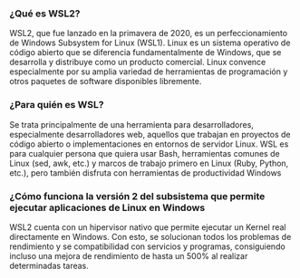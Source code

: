 ### **¿Qué es WSL2?**

WSL2, que fue lanzado en la primavera de 2020, es un perfeccionamiento de Windows Subsystem for Linux (WSL1). Linux es un sistema operativo de código abierto que se diferencia fundamentalmente de Windows, que se desarrolla y distribuye como un producto comercial. Linux convence especialmente por su amplia variedad de herramientas de programación y otros paquetes de software disponibles libremente.

### **¿Para quién es WSL?**
Se trata principalmente de una herramienta para desarrolladores, especialmente desarrolladores web, aquellos que trabajan en proyectos de código abierto o implementaciones en entornos de servidor Linux. WSL es para cualquier persona que quiera usar Bash, herramientas comunes de Linux (sed, awk, etc.) y marcos de trabajo primero en Linux (Ruby, Python, etc.), pero también disfruta con herramientas de productividad Windows


### **¿Cómo funciona la versión 2 del subsistema que permite ejecutar aplicaciones de Linux en Windows**

WSL2 cuenta con un hipervisor nativo que permite ejecutar un Kernel real directamente en Windows. Con esto, se solucionan todos los problemas de rendimiento y se compatibilidad con servicios y programas, consiguiendo incluso una mejora de rendimiento de hasta un 500% al realizar determinadas tareas.
